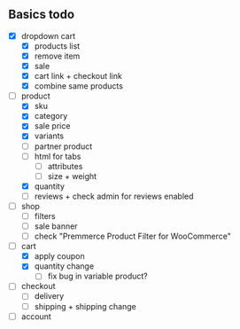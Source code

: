 ## Basics todo
 
- [x] dropdown cart
    - [x] products list
    - [x] remove item
    - [x] sale
    - [x] cart link + checkout link
    - [x] combine same products

- [ ] product
    - [x] sku
    - [x] category
    - [x] sale price
    - [x] variants
    - [ ] partner product 
    - [ ] html for tabs
        - [ ] attributes
        - [ ] size + weight
    - [x] quantity
    - [ ] reviews + check admin for reviews enabled

- [ ] shop
    - [ ] filters
    - [ ] sale banner
    - [ ] check "Premmerce Product Filter for WooCommerce"
  
- [ ] cart
    - [x] apply coupon
    - [x] quantity change
      - [ ] fix bug in variable product?

- [ ] checkout
    - [ ] delivery
    - [ ] shipping + shipping change

- [ ] account
